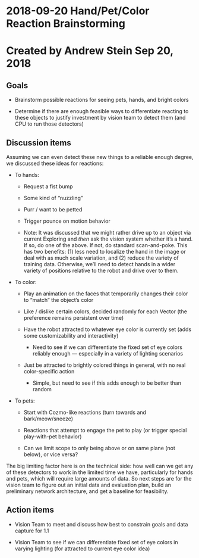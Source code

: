 # 2018-09-20 Hand/Pet/Color Reaction Brainstorming

# Created by Andrew Stein Sep 20, 2018

## Goals

* Brainstorm possible reactions for seeing pets, hands, and bright colors

* Determine if there are enough feasible ways to differentiate reacting to these objects to justify investment by vision team to detect them (and CPU to run those detectors)

## Discussion items
Assuming we can even detect these new things to a reliable enough degree, we discussed these ideas for reactions:

* To hands:

    * Request a fist bump

    * Some kind of “nuzzling”

    * Purr / want to be petted 

    * Trigger pounce on motion behavior

    * Note: It was discussed that we might rather drive up to an object via current Exploring and _then_ ask the vision system whether it’s a hand. If so, do one of the above. If not, do standard scan-and-poke. This has two benefits: (1) less need to localize the hand in the image or deal with as much scale variation, and (2) reduce the variety of training data. Otherwise, we’ll need to detect hands in a wider variety of positions relative to the robot and drive over to them.

* To color:

    * Play an animation on the faces that temporarily changes their color to “match” the object’s color

    * Like / dislike certain colors, decided randomly for each Vector (the preference remains persistent over time)

    * Have the robot attracted to whatever eye color is currently set (adds some customizability and interactivity)

        * Need to see if we can differentiate the fixed set of eye colors reliably enough — especially in a variety of lighting scenarios

    * Just be attracted to brightly colored things in general, with no real color-specific action 

        * Simple, but need to see if this adds enough to be better than random

* To pets:

    * Start with Cozmo-like reactions (turn towards and bark/meow/sneeze)

    * Reactions that attempt to engage the pet to play (or trigger special play-with-pet behavior)

    * Can we limit scope to only being above or on same plane (not below), or vice versa?

The big limiting factor here is on the technical side: how well can we get any of these detectors to work in the limited time we have, particularly for hands and pets, which will require large amounts of data. So next steps are for the vision team to figure out an initial data and evaluation plan, build an preliminary network architecture, and get a baseline for feasibility.

## Action items

* Vision Team to meet and discuss how best to constrain goals and data capture for 1.1

* Vision Team to see if we can differentiate fixed set of eye colors in varying lighting (for attracted to current eye color idea)